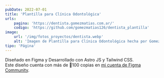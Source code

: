 ```yaml
---
pubDate: 2022-07-01
title: 'Plantilla para Clínica Odontológica'
urls: 
    pagina: 'https://dentista.gomezmatias.com.ar/'
    codigo: 'https://github.com/gomezmatias126/dentista_plantilla'
image:
    url: '/img/fotos_proyectos/dentista.webp'
    alt: 'Imagen de Plantilla para Clínica Odontológica hecha por Gomez Matias'
tipo: 'Página'
---
```

Diseñado en Figma y Desarrollado con Astro JS y Tailwind CSS.\
Este diseño cuenta con más de 🏅100 copias en 
<a href="https://www.figma.com/community/file/1244357573623602317" class="underline" target="_blank">mi cuenta de Figma Community</a>.